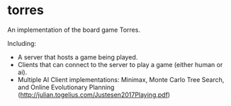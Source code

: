 # torres

An implementation of the board game Torres.

Including:
- A server that hosts a game being played.
- Clients that can connect to the server to play a game (either human or ai).
- Multiple AI Client implementations: Minimax, Monte Carlo Tree Search, and Online Evolutionary Planning (http://julian.togelius.com/Justesen2017Playing.pdf)
